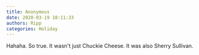 ```yaml
---
title: Anonymous
date: 2020-03-19 18:11:33
authors: Ripp
categories: Holiday
---
```


 Hahaha. So true. It wasn't just Chuckie Cheese.  It was also Sherry Sullivan.